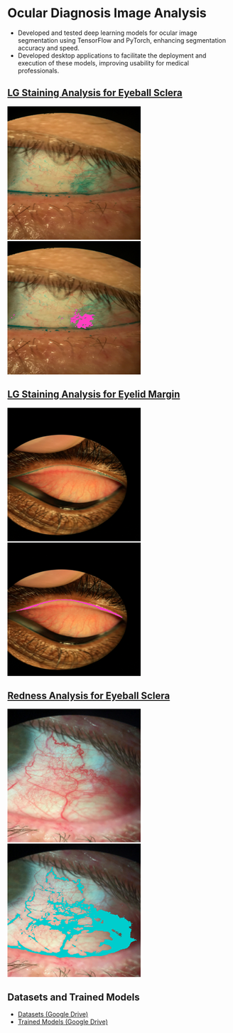 # Ocular Diagnosis Image Analysis

- Developed and tested deep learning models for ocular image segmentation using TensorFlow and PyTorch, enhancing segmentation accuracy and speed.
- Developed desktop applications to facilitate the deployment and execution of these models, improving usability for medical professionals.



## [LG Staining Analysis for Eyeball Sclera](LG_Staining_Analysis.py)

<img src = "results\LG_Staining_Analysis_Result_20211003_075539\SC43V1_LGL_B1.png" style="width:300px;">
<img src = "results\LG_Staining_Analysis_Result_20211003_075539\SC43V1_LGL_B1_analysed.png" style="width:300px;">


## [LG Staining Analysis for Eyelid Margin](Eyelid_Staining_Analysis.py)

<img src = "results\Eyelid_Staining_Analysis_Result_20211117_200122\7405LE_LG_LM (2)_512.png" style="width:300px;">
<img src = "results\Eyelid_Staining_Analysis_Result_20211117_200122\7405LE_LG_LM (2)_512_analysed.png" style="width:300px;">


## [Redness Analysis for Eyeball Sclera](Eye_Redness_Analysis.py)

<img src = "results\Eye_Redness_Analysis_Result__20220616_212826\SC0V2_HYPL_B1.png" style="width:300px;">
<img src = "results\Eye_Redness_Analysis_Result__20220616_212826\SC0V2_HYPL_B1_analysed.png" style="width:300px;">


## Datasets and Trained Models

- [Datasets (Google Drive)]()
- [Trained Models (Google Drive)]()
